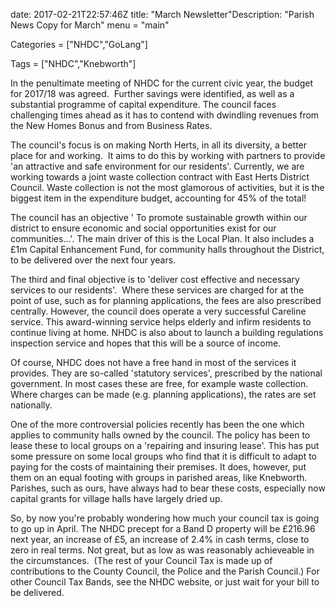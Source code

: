 date: 2017-02-21T22:57:46Z
title: "March Newsletter"Description: "Parish News Copy for March"
menu = "main"

Categories = ["NHDC","GoLang"]

Tags = ["NHDC","Knebworth"]













In the penultimate meeting of NHDC for the current civic year, the budget for 2017/18 was agreed.  Further savings were identified, as well as a substantial programme of capital expenditure. The council faces challenging times ahead as it has to contend with dwindling revenues from the New Homes Bonus and from Business Rates.



The council's focus is on making North Herts, in all its diversity, a better place for and working.  It aims to do this by working with partners to provide 'an attractive and safe environment for our residents'. Currently, we are working towards a joint waste collection contract with East Herts District Council. Waste collection is not the most glamorous of activities, but it is the biggest item in the expenditure budget, accounting for 45% of the total!



The council has an objective ' To promote sustainable growth within our district to ensure economic and social opportunities exist for our communities...'. The main driver of this is the Local Plan. It also includes a &pound;1m Capital Enhancement Fund, for community halls throughout the District, to be delivered over the next four years. 



The third and final objective is to 'deliver cost effective and necessary services to our residents'.  Where these services are charged for at the point of use, such as for planning applications, the fees are also prescribed centrally. However, the council does operate a very successful Careline service. This award-winning service helps elderly and infirm residents to continue living at home. NHDC is also about to launch a building regulations inspection service and hopes that this will be a source of income. 



Of course, NHDC does not have a free hand in most of the services it provides. They are so-called 'statutory services', prescribed by the national government. In most cases these are free, for example waste collection. Where charges can be made (e.g. planning applications), the rates are set nationally.



One of the more controversial policies recently has been the one which applies to community halls owned by the council. The policy has been to lease these to local groups on a 'repairing and insuring lease'. This has put some pressure on some local groups who find that it is difficult to adapt to paying for the costs of maintaining their premises. It does, however, put them on an equal footing with groups in parished areas, like Knebworth. Parishes, such as ours, have always had to bear these costs, especially now capital grants for village halls have largely dried up.



So, by now you're probably wondering how much your council tax is going to go up in April. The NHDC precept for a Band D property will be &pound;216.96 next year, an increase of &pound;5, an increase of 2.4% in cash terms, close to zero in real terms. Not great, but as low as was reasonably achieveable in the circumstances.  (The rest of your Council Tax is made up of contributions to the County Council, the Police and the Parish Council.) For other Council Tax Bands, see the NHDC website, or just wait for your bill to be delivered.<span id="header-c48" class="anchor"></span>



 


